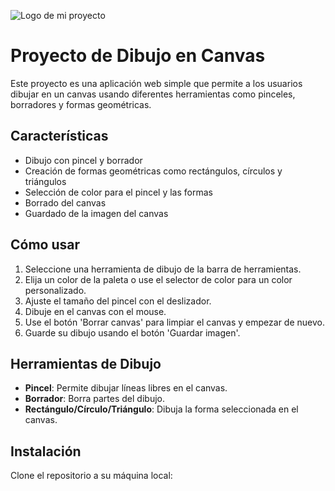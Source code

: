 ![Logo de mi proyecto](https://github.com/DizeWEb/-38DayCode-Image-Editor/blob/main/img/bandicam%202024-05-04%2017-01-28-146.jpg)

# Proyecto de Dibujo en Canvas

Este proyecto es una aplicación web simple que permite a los usuarios dibujar en un canvas usando diferentes herramientas como pinceles, borradores y formas geométricas.

## Características

- Dibujo con pincel y borrador
- Creación de formas geométricas como rectángulos, círculos y triángulos
- Selección de color para el pincel y las formas
- Borrado del canvas
- Guardado de la imagen del canvas

## Cómo usar

1. Seleccione una herramienta de dibujo de la barra de herramientas.
2. Elija un color de la paleta o use el selector de color para un color personalizado.
3. Ajuste el tamaño del pincel con el deslizador.
4. Dibuje en el canvas con el mouse.
5. Use el botón 'Borrar canvas' para limpiar el canvas y empezar de nuevo.
6. Guarde su dibujo usando el botón 'Guardar imagen'.

## Herramientas de Dibujo

- **Pincel**: Permite dibujar líneas libres en el canvas.
- **Borrador**: Borra partes del dibujo.
- **Rectángulo/Círculo/Triángulo**: Dibuja la forma seleccionada en el canvas.

## Instalación

Clone el repositorio a su máquina local:


